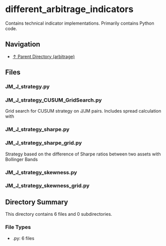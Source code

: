 # different_arbitrage_indicators

Contains technical indicator implementations. Primarily contains Python code.

## Navigation

* [↑ Parent Directory (arbitrage)](../README.md)

## Files

### JM_J_strategy.py



### JM_J_strategy_CUSUM_GridSearch.py

Grid search for CUSUM strategy on J/JM pairs. Includes spread calculation with

### JM_J_strategy_sharpe.py



### JM_J_strategy_sharpe_grid.py

Strategy based on the difference of Sharpe ratios between two assets with Bollinger Bands

### JM_J_strategy_skewness.py



### JM_J_strategy_skewness_grid.py




## Directory Summary

This directory contains 6 files and 0 subdirectories.

### File Types

* .py: 6 files
